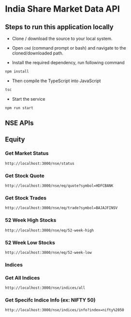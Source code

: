 # India Share Market Data API

## Steps to run this application locally

- Clone / download the source to your local system.

- Open `cmd` (command prompt or bash) and navigate to the cloned/downloaded path.

- Install the required dependency, run following command

```bash
npm install
```

- Then compile the TypeScript into JavaScript

```bash
tsc
```

- Start the service

```bash
npm run start
```

## NSE APIs

## Equity

### Get Market Status

```curl
http://localhost:3000/nse/status
```

### Get Stock Quote

```curl
http://localhost:3000/nse/eq/quote?symbol=HDFCBANK
```

### Get Stock Trades

```curl
http://localhost:3000/nse/eq/trade?symbol=BAJAJFINSV
```

### 52 Week High Stocks

```curl
http://localhost:3000/nse/eq/52-week-high
```

### 52 Week Low Stocks

```curl
http://localhost:3000/nse/eq/52-week-low
```

### Indices

### Get All Indices

```curl
http://localhost:3000/nse/indices/all
```

### Get Specifc Indice Info (ex: NIFTY 50)

```curl
http://localhost:3000/nse/indices/info?index=nifty%2050
```
